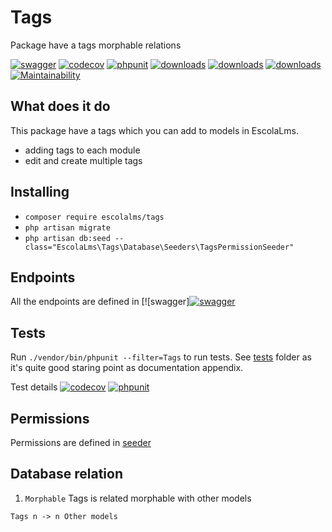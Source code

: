 # Tags
Package have a tags morphable relations

[![swagger](https://img.shields.io/badge/documentation-swagger-green)](https://escolalms.github.io/Tags/)
[![codecov](https://codecov.io/gh/EscolaLMS/Tags/branch/main/graph/badge.svg?token=ci4VPQbrOI)](https://codecov.io/gh/EscolaLMS/Tags)
[![phpunit](https://github.com/EscolaLMS/Tags/actions/workflows/test.yml/badge.svg)](https://github.com/EscolaLMS/Tags/actions/workflows/test.yml)
[![downloads](https://img.shields.io/packagist/dt/escolalms/tags)](https://packagist.org/packages/escolalms/tags)
[![downloads](https://img.shields.io/packagist/v/escolalms/tags)](https://packagist.org/packages/escolalms/tags)
[![downloads](https://img.shields.io/packagist/l/escolalms/tags)](https://packagist.org/packages/escolalms/tags)
[![Maintainability](https://api.codeclimate.com/v1/badges/f235cc5ffdde4318a4a0/maintainability)](https://codeclimate.com/github/EscolaLMS/Tags/maintainability)


## What does it do

This package have a tags which you can add to models in EscolaLms.

- adding tags to each module
- edit and create multiple tags

## Installing

- `composer require escolalms/tags`
- `php artisan migrate`
- `php artisan db:seed --class="EscolaLms\Tags\Database\Seeders\TagsPermissionSeeder"`

## Endpoints

All the endpoints are defined in [![swagger][![swagger](https://img.shields.io/badge/documentation-swagger-green)](https://escolalms.github.io/Tags/)

## Tests

Run `./vendor/bin/phpunit --filter=Tags` to run tests. See [tests](tests) folder as it's quite good staring point as documentation appendix.

Test details [![codecov](https://codecov.io/gh/EscolaLMS/Tags/branch/main/graph/badge.svg?token=ci4VPQbrOI)](https://codecov.io/gh/EscolaLMS/Tags) [![phpunit](https://github.com/EscolaLMS/Tags/actions/workflows/test.yml/badge.svg)](https://github.com/EscolaLMS/Tags/actions/workflows/test.yml)

## Permissions

Permissions are defined in [seeder](vendor/escolalms/tags/database/seeders/TagsPermissionSeeder.php)

## Database relation

1. `Morphable` Tags is related morphable with other models
```
Tags n -> n Other models
```


